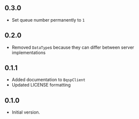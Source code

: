 ## 0.3.0

- Set queue number permanently to `1`

## 0.2.0

- Removed `DataType`s because they can differ between server implementations

## 0.1.1

- Added documentation to `BqspClient`
- Updated LICENSE formatting

## 0.1.0

- Initial version.
